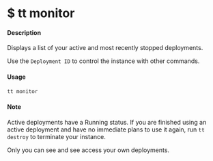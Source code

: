 <h1 class="title">$ tt monitor</h1>

#### Description

Displays a list of your active and most recently stopped deployments.

Use the `Deployment ID` to control the instance with other commands.

#### Usage

```bash
tt monitor
```

#### Note

Active deployments have a Running status. If you are finished using an active deployment and have no immediate plans to use it again, run `tt destroy` to terminate your instance.

Only you can see and see access your own deployments.
